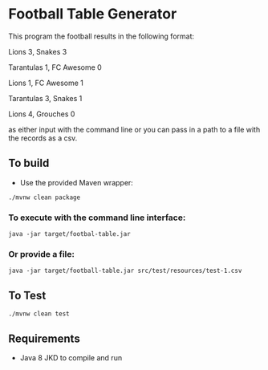 # Football Table Generator

This program the football results in the following format:

Lions 3, Snakes 3

Tarantulas 1, FC Awesome 0

Lions 1, FC Awesome 1

Tarantulas 3, Snakes 1

Lions 4, Grouches 0

as either input with the command line or you can pass in a path to a file with the records as a csv.

## To build

* Use the provided Maven wrapper:

`./mvnw clean package`

### To execute with the command line interface:

`java -jar target/footbal-table.jar`

### Or provide a file:

`java -jar target/football-table.jar src/test/resources/test-1.csv`

## To Test

`./mvnw clean test`

## Requirements

* Java 8 JKD to compile and run
